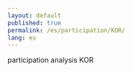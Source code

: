 ```yaml
---
layout: default
published: true
permalink: /es/participation/KOR/
lang: es
---
```


participation analysis KOR
